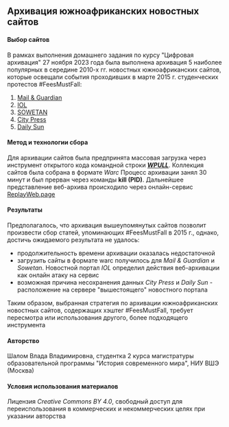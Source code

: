 ## Архивация южноафриканских новостных сайтов
#### Выбор сайтов
В рамках выполнения домашнего задания по курсу "Цифровая архивация" 27 ноября 2023 года была выполнена архивация 5 наиболее популярных в середине 2010-х гг. новостных южноафриканских сайтов, которые освещали события проходивших в марте 2015 г. студенческих протестов #FeesMustFall:
1. [Mail & Guardian](https://mg.co.za)
2. [IOL](https://www.iol.co.za)
3. [SOWETAN](https://www.sowetanlive.co.za)
4. [City Press](https://www.news24.com/citypress)
5. [Daily Sun](https://www.snl24.com/dailysun)

#### Метод и технологии сбора 
Для архивации сайтов была предпринята массовая загрузка через инструмент открытого кода командной строки [___WPULL___](https://github.com/ArchiveTeam/wpull). Коллекция сайтов была собрана в формате _Warc_ Процесс архивации занял 30 минут и был прерван через команды __kill (PID)__. Дальнейшее представление веб-архива происходило через онлайн-сервис [ReplayWeb.page](https://replayweb.page)

#### Результаты
Предполагалось, что архивация вышеупомянутых сайтов позволит произвести сбор статей, упоминающих #FeesMustFall в 2015 г., однако, достичь ожидаемого результата не удалось:
- продолжительность времени архивации оказалась недостаточной
- загрузить сайты в формате warc получилось для _Mail & Guardian_ и _Sowetan_. Новостной портал _IOL_ определил действия веб-архивации как онлайн атаку на сервис
- возможная причина несохранения данных _City Press_ и _Daily Sun_ - расположение на сервере "вышестоящего" новостного портала

Таким образом, выбранная стратегия по архивации южноафриканских новостных сайтов, содержащих хэштег #FeesMustFall, требует пересмотра или использования другого, более подходящего инструмента

#### Авторство
Шалом Влада Владимировна, студентка 2 курса магистратуры образовательной программы "История современного мира", НИУ ВШЭ (Москва)

#### Условия использования материалов
Лицензия _Creative Commons BY 4.0_, свободный доступ для переиспользования в коммерческих и некоммерческих целях при указании авторства
